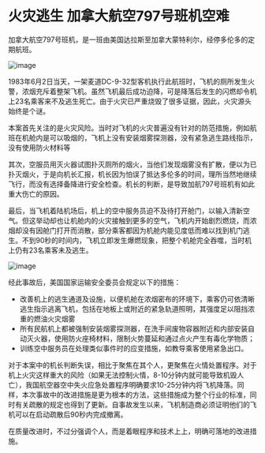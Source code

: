 # 火灾逃生 加拿大航空797号班机空难

加拿大航空797号班机，是一班由美国达拉斯至加拿大蒙特利尔，经停多伦多的定期航班。

![image](https://github.com/user-attachments/assets/63db6b1b-ac8c-4d69-b22e-b479cefb4016)


1983年6月2日当天，一架麦道DC-9-32型客机执行此航班时，飞机的厕所发生火警，浓烟充斥着整架飞机。虽然飞机最后成功迫降，可是降落后发生的闪燃却令机上23名乘客来不及逃生死亡。由于火灾已严重烧毁了很多证据，因此，火灾源头始终是个谜。

本案首先关注的是火灾风险。当时对飞机的火灾普遍没有针对的防范措施，例如航班在机舱内是可以吸烟的，飞机上没有安装烟雾探测器，没有紧急逃生路线指示，没有使用防火材料等

其次，空服员用灭火器试图扑灭厕所的烟火，当他们发现烟雾没有扩散，便以为已扑灭烟火，于是向机长汇报，机长因为怕误了抵达多伦多的时间，理所当然地继续飞行，而没有选择备降进行安全检查。机长的判断，是导致加航797号班机有如此重大伤亡的原因。

最后，当飞机着陆机场后，机上的空中服务员迫不及待打开舱门，以输入清新空气。但这举动却也让机舱内的火灾接触到更多的空气，飞机内开始剧烈燃烧，而浓烟却没有因舱门打开而消散，部分乘客都因为机舱内能见度低而难以找到机门逃生。不到90秒的时间内，飞机立即发生爆燃现象，把整个机舱完全吞噬，当时机上仍有23名乘客未及逃生。

![image](https://github.com/user-attachments/assets/26826661-6730-456d-ab64-6aa6f9aad252)


经此事故后，美国国家运输安全委员会规定以下的措施：
 - 改善机上的逃生通道及设施，以便机舱在浓烟密布的环境下，乘客仍可依清晰逃生指示逃离飞机，包括在地板上或附近的紧急轨道照明，其强度足以阻挡浓重的燃油火灾烟雾
 - 所有民航机上都被强制安装烟雾探测器，在洗手间废物容器附近和内部安装自动灭火器，使用防火座椅材料，限制火势蔓延和通过点火产生有毒化学物质；
 - 训练空中服务员在处理类似事件时的应变措施，如教导乘客使用紧急出口。

对于本案中的机长判断失误，相比于聚焦在其个人，更聚焦在火情处置程序。对于机上火灾这样重大的风险（如果无法控制火情，8-10分钟内就可能导致机毁人亡），我国航空器空中失火应急处置程序明确要求10-25分钟内将飞机降落。同样，本次事故中的改进措施是更为根本的方法，这些措施成为整个行业的标准，同时有关疏散的规定也得到了更新。自事故发生以来，飞机制造商必须证明他们的飞机可以在启动疏散后90秒内完成撤离。

在质量改进时，不过分强调个人，而是着眼程序和技术上上，明确可落地的改进措施。
